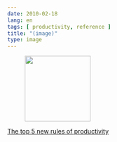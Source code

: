 ```yaml
---
date: 2010-02-18
lang: en
tags: [ productivity, reference ]
title: "(image)"
type: image
---
```


<figure>
<a
href="https://hugo.ferreira.cc/the-top-5-new-rules-of-productivity/attachment/1175/"
rel="attachment"><img
src="/wp-content/uploads/2010/02/tumblr_ky1kc7LGDE1qz82meo1_400-150x150.jpg"
width="150" height="150" /></a></figure>

[The top 5 new rules of
productivity](http://positivesharing.com/2010/02/5-new-rules-of-productivity/)

